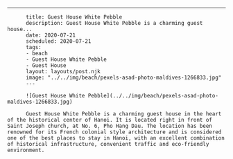 ---
          title: Guest House White Pebble
          description: Guest House White Pebble is a charming guest house...
          date: 2020-07-21
          scheduled: 2020-07-21
          tags:
          - beach
          - Guest House White Pebble
          - Guest House
          layout: layouts/post.njk
          image: "../../img/beach/pexels-asad-photo-maldives-1266833.jpg"
          ---
          
          ![Guest House White Pebble](../../img/beach/pexels-asad-photo-maldives-1266833.jpg)
          
          Guest House White Pebble is a charming guest house in the heart of the historical center of Hanoi. It is located right in front of Saint Joseph church, at No. 6, Pho Hang Dau. The location has been renowned for its French colonial style architecture and is considered one of the best places to stay in Hanoi, with an excellent combination of historical infrastructure, convenient traffic and eco-friendly environment.